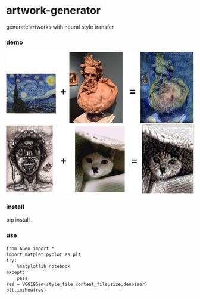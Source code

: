 # artwork-generator
generate artworks with neural style transfer

### demo

![](misc/demo.png)
![](misc/demo2.png)
### install
pip install .

### use
```
from AGen import *
import matplot.pyplot as plt
try:
	%matplotlib notebook
except:
	pass
res = VGG19Gen(style_file,content_file,size,denoiser)
plt.imshow(res)
```